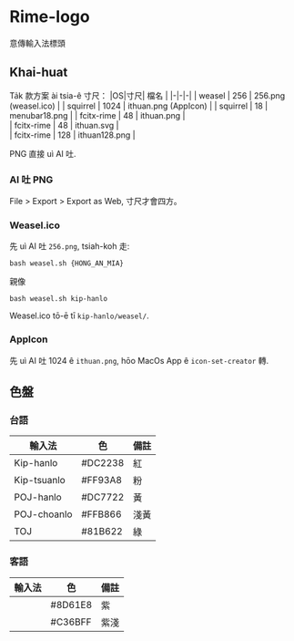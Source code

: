 # Rime-logo
意傳輸入法標頭


## Khai-huat

Ta̍k 款方案 ài tsia-ê 寸尺：
|OS|寸尺| 檔名 |
|-|-|-|
| weasel  | 256 |  256.png (weasel.ico) | 
| squirrel  | 1024 |  ithuan.png (AppIcon) | 
| squirrel | 18 | menubar18.png | 
| fcitx-rime | 48 |  ithuan.png  |  
| fcitx-rime | 48 |  ithuan.svg  |  
| fcitx-rime | 128 |  ithuan128.png  | 

PNG 直接 uì AI 吐.

### AI 吐 PNG

File > Export > Export as Web, 寸尺才會四方。

### Weasel.ico 

先 uì AI 吐 `256.png`, tsiah-koh 走:
```
bash weasel.sh {HONG_AN_MIA}
```
親像
```
bash weasel.sh kip-hanlo
```
Weasel.ico tō-ē tī `kip-hanlo/weasel/`.

### AppIcon

先 uì AI 吐 1024 ê `ithuan.png`, hōo MacOs App ê `icon-set-creator` 轉.


## 色盤

### 台語

| 輸入法 | 色 | 備註 |
|-|-|-|
| Kip-hanlo | #DC2238 | 紅 |
| Kip-tsuanlo | #FF93A8 | 粉 |
| POJ-hanlo | #DC7722 | 黃 |
| POJ-choanlo | #FFB866 | 淺黃 |
| TOJ | #81B622 | 綠 |


### 客語

| 輸入法 | 色 | 備註 |
|-|-|-|
|  | #8D61E8 | 紫 |
|  | #C36BFF | 紫淺 |
